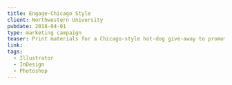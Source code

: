 ```yaml
---
title: Engage-Chicago Style
client: Northwestern University
pubdate: 2018-04-01 
type: marketing campaign
teaser: Print materials for a Chicago-style hot-dog give-away to promote Northwestern University's service-learning summer program. 
link:
tags:
  - Illustrator
  - InDesign
  - Photoshop
---
```


